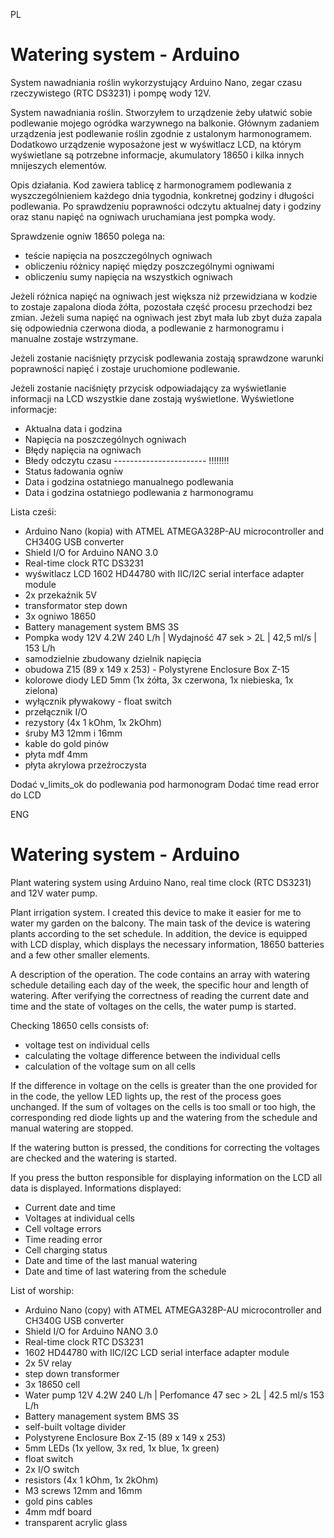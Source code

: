 PL

# Watering system - Arduino

System nawadniania roślin wykorzystujący Arduino Nano, zegar czasu rzeczywistego (RTC DS3231) i pompę wody 12V.

System nawadniania roślin.
Stworzyłem to urządzenie żeby ułatwić sobie podlewanie mojego ogródka warzywnego na balkonie.
Głównym zadaniem urządzenia jest podlewanie roślin zgodnie z ustalonym harmonogramem.
Dodatkowo urządzenie wyposażone jest w wyświtlacz LCD, na którym wyświetlane są potrzebne informacje, akumulatory 18650 i kilka innych mnijeszych elementów.

Opis działania.
Kod zawiera tablicę z harmonogramem podlewania z wyszczególnieniem każdego dnia tygodnia, konkretnej godziny i długości podlewania. Po sprawdzeniu poprawności odczytu aktualnej daty i godziny oraz stanu napięć na ogniwach uruchamiana jest pompka wody.

Sprawdzenie ogniw 18650 polega na:
- teście napięcia na poszczególnych ogniwach
- obliczeniu różnicy napięć między poszczególnymi ogniwami
- obliczeniu sumy napięcia na wszystkich ogniwach

Jeżeli różnica napięć na ogniwach jest większa niż przewidziana w kodzie to zostaje zapalona dioda żółta, pozostała część procesu przechodzi bez zmian.
Jeżeli suma napięć na ogniwach jest zbyt mała lub zbyt duża zapala się odpowiednia czerwona dioda, a podlewanie z harmonogramu i manualne zostaje wstrzymane.

Jeżeli zostanie naciśnięty przycisk podlewania zostają sprawdzone warunki poprawności napięć i zostaje uruchomione podlewanie.

Jeżeli zostanie naciśnięty przycisk odpowiadający za wyświetlanie informacji na LCD wszystkie dane zostają wyświetlone.
Wyświetlone informacje:
- Aktualna data i godzina
- Napięcia na poszczególnych ogniwach
- Błędy napięcia na ogniwach
- Błedy odczytu czasu ----------------------- !!!!!!!!
- Status ładowania ogniw
- Data i godzina ostatniego manualnego podlewania
- Data i godzina ostatniego podlewania z harmonogramu

Lista cześi:
- Arduino Nano (kopia) with ATMEL ATMEGA328P-AU microcontroller and CH340G USB converter
- Shield I/O for Arduino NANO 3.0
- Real-time clock RTC DS3231
- wyświtlacz LCD 1602 HD44780 with IIC/I2C serial interface adapter module
- 2x przekaźnik 5V
- transformator step down
- 3x ogniwo 18650
- Battery management system BMS 3S
- Pompka wody 12V 4.2W 240 L/h | Wydajność 47 sek > 2L | 42,5 ml/s | 153 L/h
- samodzielnie zbudowany dzielnik napięcia
- obudowa Z15 (89 x 149 x 253) - Polystyrene Enclosure Box Z-15
- kolorowe diody LED 5mm (1x żółta, 3x czerwona, 1x niebieska, 1x zielona)
- wyłącznik pływakowy - float switch
- przełącznik I/O
- rezystory (4x 1 kOhm, 1x 2kOhm)
- śruby M3 12mm i 16mm
- kable do gold pinów
- płyta mdf 4mm
- płyta akrylowa przeźroczysta

Dodać v_limits_ok do podlewania pod harmonogram
Dodać time read error do LCD


ENG

# Watering system - Arduino

Plant watering system using Arduino Nano, real time clock (RTC DS3231) and 12V water pump.

Plant irrigation system.
I created this device to make it easier for me to water my garden on the balcony.
The main task of the device is watering plants according to the set schedule.
In addition, the device is equipped with LCD display, which displays the necessary information, 18650 batteries and a few other smaller elements.

A description of the operation.
The code contains an array with watering schedule detailing each day of the week, the specific hour and length of watering. After verifying the correctness of reading the current date and time and the state of voltages on the cells, the water pump is started.

Checking 18650 cells consists of:
- voltage test on individual cells
- calculating the voltage difference between the individual cells
- calculation of the voltage sum on all cells

If the difference in voltage on the cells is greater than the one provided for in the code, the yellow LED lights up, the rest of the process goes unchanged.
If the sum of voltages on the cells is too small or too high, the corresponding red diode lights up and the watering from the schedule and manual watering are stopped.

If the watering button is pressed, the conditions for correcting the voltages are checked and the watering is started.

If you press the button responsible for displaying information on the LCD all data is displayed.
Informations displayed:
- Current date and time
- Voltages at individual cells
- Cell voltage errors
- Time reading error
- Cell charging status
- Date and time of the last manual watering
- Date and time of last watering from the schedule

List of worship:
- Arduino Nano (copy) with ATMEL ATMEGA328P-AU microcontroller and CH340G USB converter
- Shield I/O for Arduino NANO 3.0
- Real-time clock RTC DS3231
- 1602 HD44780 with IIC/I2C LCD serial interface adapter module
- 2x 5V relay
- step down transformer
- 3x 18650 cell
- Water pump 12V 4.2W 240 L/h | Perfomance 47 sec > 2L | 42.5 ml/s 153 L/h
- Battery management system BMS 3S
- self-built voltage divider
- Polystyrene Enclosure Box Z-15 (89 x 149 x 253)
- 5mm LEDs (1x yellow, 3x red, 1x blue, 1x green)
- float switch
- 2x I/O switch
- resistors (4x 1 kOhm, 1x 2kOhm)
- M3 screws 12mm and 16mm
- gold pins cables
- 4mm mdf board
- transparent acrylic glass
